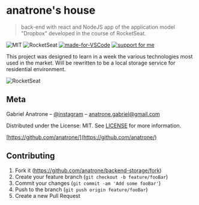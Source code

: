 # anatrone's house
> back-end with react and NodeJS app of the application model "Dropbox" developed in the course of RocketSeat.

![MIT](https://camo.githubusercontent.com/147b1b65b460bce94741c8a8d4c637255c055123/68747470733a2f2f696d672e736869656c64732e696f2f62616467652f6d61646525323062792d526f636b6574736561742d253233373531394331)
![RocketSeat](https://camo.githubusercontent.com/d8dac8d9c9589cd4f784c881cfe96c23f5462983/68747470733a2f2f696d672e736869656c64732e696f2f6769746875622f6c6963656e73652f7669746f7273657272616e6f2f65636f6c6574613f636f6c6f723d253233373531394331)
[![made-for-VSCode](https://img.shields.io/badge/Made%20for-VSCode-1f425f.svg)](https://code.visualstudio.com/)
[![support for me](https://img.shields.io/badge/support%20for%20me%20on-paypal-brightgreen)](https://www.paypal.com/cgi-bin/webscr?cmd=_donations&business=4Q8ABHX2ZVV46&currency_code=USD&source=url)

This project was designed to learn in a week the various technologies most used in the market. Will be rewritten to be a local storage service for residential environment.

![RocketSeat](https://s3-us-west-2.amazonaws.com/anchor-generated-image-bank/production/podcast_uploaded400/528611/528611-1529426771233-408cb5b776122.jpg)


## Meta

Gabriel Anatrone – [@instagram](https://instagram.com/anatrone) – anatrone.gabriel@gmail.com

Distributed under the License: MIT. See [LICENSE](https://opensource.org/licenses/MIT) for more information.

[https://github.com/anatrone/](https://github.com/anatrone/)

## Contributing

1. Fork it (<https://github.com/anatrone/backend-storage/fork>)
2. Create your feature branch (`git checkout -b feature/fooBar`)
3. Commit your changes (`git commit -am 'Add some fooBar'`)
4. Push to the branch (`git push origin feature/fooBar`)
5. Create a new Pull Request
